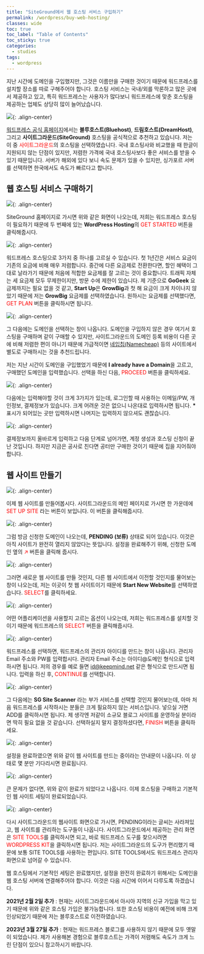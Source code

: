 ```yaml
---
title: "SiteGround에서 웹 호스팅 서비스 구입하기"
permalink: /wordpress/buy-web-hosting/
classes: wide
toc: true
toc_label: "Table of Contents"
toc_sticky: true
categories:
  - studies
tags:
  - wordpress
---
```


지난 시간에 도메인을 구입했지만, 그것은 이름만을 구매한 것이기 때문에 워드프레스를 설치할 장소를 따로 구해주어야 합니다. 호스팅 서비스는 국내/외를 막론하고 많은 곳에서 제공하고 있고, 특히 워드프레스는 사용자가 많다보니 워드프레스에 맞춘 호스팅을 제공하는 업체도 상당히 많이 늘어났습니다.

![](/assets/images/WP/002/01.png){: .align-center}

[워드프레스 공식 홈페이지](https://wordpress.org/hosting/)에서는 **블루호스트(Bluehost)**, **드림호스트(DreamHost)**, 그리고 **사이트그라운드(SiteGround)** 호스팅을 공식적으로 추천하고 있습니다. 저는 이 중 <span style="color:red">사이트그라운드</span>의 호스팅을 선택하였습니다. 국내 호스팅사와 비교했을 때 한글이 지원되지 않는 단점이 있지만, 저렴한 가격에 국내 호스팅사보다 좋은 서비스를 받을 수 있기 때문입니다. 서버가 해외에 있다 보니 속도 문제가 있을 수 있지만, 싱가포르 서버를 선택하면 한국에서도 속도가 빠르다고 합니다.

## 웹 호스팅 서비스 구매하기

![](/assets/images/WP/002/02.png){: .align-center}

SiteGround 홈페이지로 가시면 위와 같은 화면이 나오는데, 저희는 워드프레스 호스팅이 필요하기 때문에 두 번째에 있는 **WordPress Hosting**의 <span style="color:red">GET STARTED</span> 버튼을 클릭해줍시다.

![](/assets/images/WP/002/03.png){: .align-center}

워드프레스 호스팅으로 3가지 중 하나를 고르실 수 있습니다. 첫 1년간은 서비스 요금이 기존의 요금에 비해 매우 저렴합니다. 중간에 다른 요금제로 전환한다면, 할인 혜택이 그대로 날라가기 때문에 처음에 적합한 요금제를 잘 고르는 것이 중요합니다. 트래픽 자체는 세 요금제 모두 무제한이지만, 방문 수에 제한이 있습니다. 제 기준으로 **GoGeek** 요금제까지는 필요 없을 것 같고, **Start Up**은 **GrowBig**과 첫 해 요금이 크게 차이나지 않았기 때문에 저는 **GrowBig** 요금제를 선택하였습니다. 원하시는 요금제를 선택했다면, <span style="color:red">GET PLAN</span> 버튼을 클릭하시면 됩니다.

![](/assets/images/WP/002/04.png){: .align-center}

그 다음에는 도메인을 선택하는 창이 나옵니다. 도메인을 구입하지 않은 경우 여기서 호스팅을 구매하며 같이 구매할 수 있지만, 사이트그라운드의 도메인 등록 비용이 다른 곳에 비해 저렴한 편이 아니기 때문에 가급적이면 [네입칩(Namecheap)](https://www.namecheap.com/) 등의 사이트에서 별도로 구매하시는 것을 추천드립니다.

저는 지난 시간이 도메인을 구입했었기 때문에 **I already have a Domain**을 고르고, 구매했던 도메인을 입력했습니다. 선택을 하신 다음, <span style="color:red">PROCEED</span> 버튼을 클릭하세요.

![](/assets/images/WP/002/05.png){: .align-center}

다음에는 입력해야할 것이 크게 3가지가 있는데, 로그인할 때 사용하는 이메일/PW, 개인정보, 결제정보가 있습니다. 크게 어려운 것은 없으니 나온대로 입력하시면 됩니다. **\*** 표시가 되어있는 곳만 입력하시면 나머지는 입력하지 않으셔도 괜찮습니다.

![](/assets/images/WP/002/06.png){: .align-center}

결제정보까지 올바르게 입력하고 다음 단계로 넘어가면, 계정 생성과 호스팅 신청이 끝난 것입니다. 하지만 지금은 공사로 친다면 공터만 구매한 것이기 때문에 집을 지어줘야 합니다.

## 웹 사이트 만들기

![](/assets/images/WP/002/07.png){: .align-center}

이제 웹 사이트를 만들어봅시다. 사이트그라운드의 메인 페이지로 가시면 한 가운데에 <span style="color:red">SET UP SITE</span> 라는 버튼이 보입니다. 이 버튼을 클릭해줍시다.

![](/assets/images/WP/002/08.png){: .align-center}

그럼 방금 신청한 도메인이 나오는데, **PENDING (보류)** 상태로 되어 있습니다. 이것은 아직 사이트가 완전히 열리지 않았다는 뜻입니다. 설정을 완료해주기 위해, 신청한 도메인 옆의 <span style="color:red">↗</span> 버튼을 클릭해 줍시다.

![](/assets/images/WP/002/09.png){: .align-center}

그러면 새로운 웹 사이트를 만들 것인지, 다른 웹 사이트에서 이전할 것인지를 물어보는 창이 나오는데, 저는 이곳이 첫 웹 사이트이기 때문에 **Start New Website**를 선택하였습니다. <span style="color:red">SELECT</span>를 클릭하세요.

![](/assets/images/WP/002/10.png){: .align-center}

어떤 어플리케이션을 사용할지 고르는 옵션이 나오는데, 저희는 워드프레스를 설치할 것이기 때문에 워드프레스의 <span style="color:red">SELECT</span> 버튼을 클릭해줍시다.

![](/assets/images/WP/002/11.png){: .align-center}

워드프레스를 선택하면, 워드프레스의 관리자 아이디를 만드는 창이 나옵니다. 관리자 Email 주소와 PW를 입력합시다. 관리자 Email 주소는 아이디@도메인 형식으로 입력하시면 됩니다. 저의 경우를 예로 들면 id@keepmind.net 같은 형식으로 만드시면 됩니다. 입력을 하신 후, <span style="color:red">CONTINUE</span>를 선택합니다.

![](/assets/images/WP/002/12.png){: .align-center}

그 다음에는 **SG Site Scanner** 라는 부가 서비스를 선택할 것인지 물어보는데, 아마 처음 워드프레스를 시작하시는 분들은 크게 필요하지 않는 서비스입니다. 넣으실 거면 ADD를 클릭하시면 됩니다. 제 생각엔 저같이 소규모 블로그 사이트를 운영하실 분이라면 딱히 필요 없을 것 같습니다. 선택하실지 말지 결정하셨다면, <span style="color:red">FINISH</span> 버튼을 클릭하세요.

![](/assets/images/WP/002/13.png){: .align-center}

설정을 완료하였으면 위와 같이 웹 사이트를 만드는 중이라는 안내문이 나옵니다. 이 상태로 몇 분만 기다리시면 완료됩니다.

![](/assets/images/WP/002/14.png){: .align-center}

큰 문제가 없다면, 위와 같이 완료가 되었다고 나옵니다. 이제 호스팅을 구매하고 기본적인 웹 사이트 세팅이 완료되었습니다.

![](/assets/images/WP/002/15.png){: .align-center}

다시 사이트그라운드의 웹사이트 화면으로 가시면, PENDING이라는 글씨는 사라져있고, 웹 사이트를 관리하는 도구들이 나옵니다. 사이트그라운드에서 제공하는 관리 화면은 <span style="color:red">SITE TOOLS</span>를 클릭하시면 되고, 바로 워드프레스 도구를 찾으시려면 <span style="color:red">WORDPRESS KIT</span>을 클릭하시면 됩니다. 저는 사이트그라운드의 도구가 편리했기 때문에 보통 SITE TOOLS를 사용하는 편입니다. SITE TOOLS에서도 워드프레스 관리자 화면으로 넘어갈 수 있습니다.

웹 호스팅에서 기본적인 세팅은 완료했지만, 설정을 완전히 완료하기 위해서는 도메인을 웹 호스팅 서버에 연결해주어야 합니다. 이것은 다음 시간에 이어서 다루도록 하겠습니다.


**2021년 2월 2일 추가** : 현재는 사이트그라운드에서 아시아 지역의 신규 가입을 막고 있기 때문에 위와 같은 호스팅 가입은 불가능합니다. 또한 호스팅 비용이 예전에 비해 크게 인상되었기 때문에 저는 블루호스트로 이전하였습니다.

**2023년 3월 27일 추가** : 현재는 워드프레스 블로그를 사용하지 않기 때문에 모두 옛말이 되었습니다. 제가 사용해본 경험으로 블루호스트는 가격이 저렴해도 속도가 크게 느린 단점이 있으니 참고하시기 바랍니다.